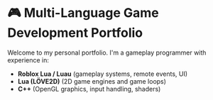 # 🎮 Multi-Language Game Development Portfolio

Welcome to my personal portfolio. I'm a gameplay programmer with experience in:

- **Roblox Lua / Luau** (gameplay systems, remote events, UI)
- **Lua (LÖVE2D)** (2D game engines and game loops)
- **C++** (OpenGL graphics, input handling, shaders)
